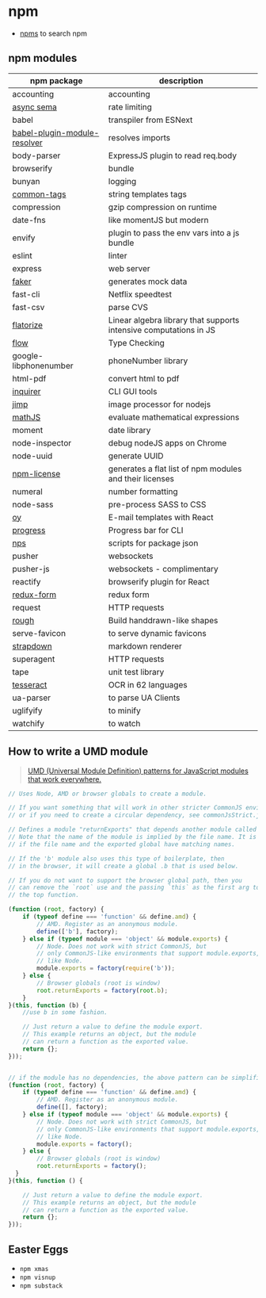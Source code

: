 # npm

- [npms](https://npms.io/) to search npm

## npm modules

npm package | description
----------- | -----------
accounting | accounting
[async sema](https://github.com/zeit/async-sema/blob/master/examples/rate-limiting.js) | rate limiting
babel | transpiler from ESNext
[babel-plugin-module-resolver](https://github.com/tleunen/babel-plugin-module-resolver) | resolves imports
body-parser | ExpressJS plugin to read req.body
browserify | bundle
bunyan | logging
[common-tags](https://github.com/declandewet/common-tags) | string templates tags
compression | gzip compression on runtime
date-fns | like momentJS but modern
envify | plugin to pass the env vars into a js bundle
eslint | linter
express | web server
[faker](https://github.com/Marak/Faker.js) | generates mock data
fast-cli | Netflix speedtest
fast-csv | parse CVS
[flatorize](https://github.com/glathoud/flatorize) | Linear algebra library that supports intensive computations in JS
[flow](www.flowtype.org) | Type Checking
google-libphonenumber | phoneNumber library
html-pdf | convert html to pdf
[inquirer](https://github.com/sboudrias/Inquirer.js) | CLI GUI tools
[jimp](https://github.com/oliver-moran/jimp) | image processor for nodejs 
[mathJS](http://mathjs.org/) | evaluate mathematical expressions
moment | date library
node-inspector | debug nodeJS apps on Chrome
node-uuid | generate UUID
[npm-license](https://github.com/AceMetrix/npm-license) | generates a flat list of npm modules and their licenses
numeral | number formatting
node-sass | pre-process SASS to CSS
[oy](https://github.com/revivek/oy) | E-mail templates with React
[progress](https://github.com/visionmedia/node-progress) | Progress bar for CLI
[nps](https://github.com/kentcdodds/nps) | scripts for package json
pusher | websockets
pusher-js | websockets - complimentary
reactify | browserify plugin for React
[redux-form](http://redux-form.com/) | redux form
request | HTTP requests
[rough](https://github.com/pshihn/rough) | Build handdrawn-like shapes
serve-favicon | to serve dynamic favicons
[strapdown](http://strapdownjs.com/) | markdown renderer
superagent | HTTP requests
tape | unit test library
[tesseract](https://github.com/naptha/tesseract.js) | OCR in 62 languages
ua-parser | to parse UA Clients
uglifyify | to minify
watchify | to watch


## How to write a UMD module

> [UMD (Universal Module Definition) patterns for JavaScript modules that work everywhere.](https://github.com/umdjs/umd/blob/master/templates/returnExports.js)

```js
// Uses Node, AMD or browser globals to create a module.

// If you want something that will work in other stricter CommonJS environments,
// or if you need to create a circular dependency, see commonJsStrict.js

// Defines a module "returnExports" that depends another module called "b".
// Note that the name of the module is implied by the file name. It is best
// if the file name and the exported global have matching names.

// If the 'b' module also uses this type of boilerplate, then
// in the browser, it will create a global .b that is used below.

// If you do not want to support the browser global path, then you
// can remove the `root` use and the passing `this` as the first arg to
// the top function.

(function (root, factory) {
    if (typeof define === 'function' && define.amd) {
        // AMD. Register as an anonymous module.
        define(['b'], factory);
    } else if (typeof module === 'object' && module.exports) {
        // Node. Does not work with strict CommonJS, but
        // only CommonJS-like environments that support module.exports,
        // like Node.
        module.exports = factory(require('b'));
    } else {
        // Browser globals (root is window)
        root.returnExports = factory(root.b);
    }
}(this, function (b) {
    //use b in some fashion.

    // Just return a value to define the module export.
    // This example returns an object, but the module
    // can return a function as the exported value.
    return {};
}));


// if the module has no dependencies, the above pattern can be simplified to
(function (root, factory) {
    if (typeof define === 'function' && define.amd) {
        // AMD. Register as an anonymous module.
        define([], factory);
    } else if (typeof module === 'object' && module.exports) {
        // Node. Does not work with strict CommonJS, but
        // only CommonJS-like environments that support module.exports,
        // like Node.
        module.exports = factory();
    } else {
        // Browser globals (root is window)
        root.returnExports = factory();
  }
}(this, function () {

    // Just return a value to define the module export.
    // This example returns an object, but the module
    // can return a function as the exported value.
    return {};
}));
```

## Easter Eggs

- `npm xmas`
- `npm visnup`
- `npm substack`